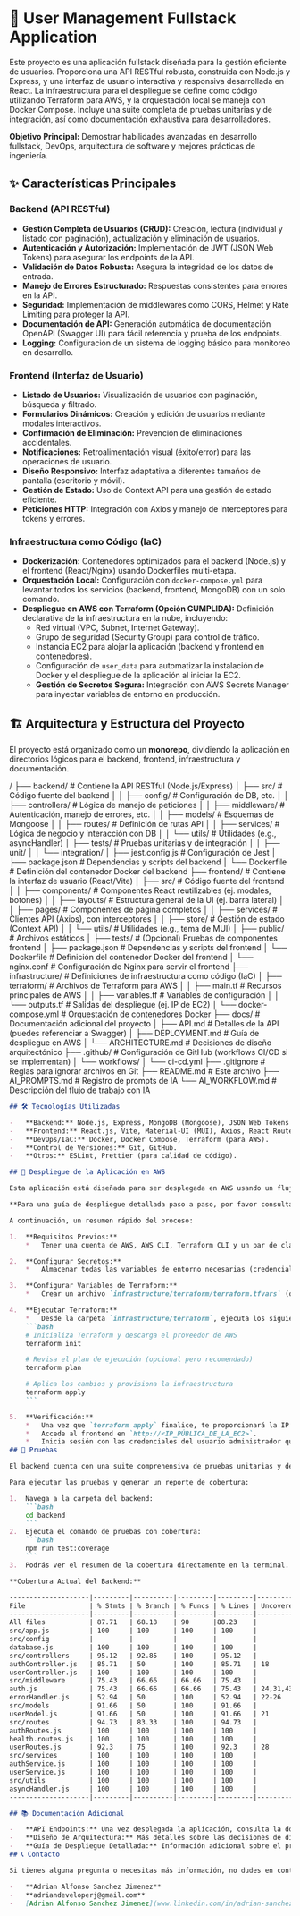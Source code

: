 # 🚀 User Management Fullstack Application

Este proyecto es una aplicación fullstack diseñada para la gestión eficiente de usuarios. Proporciona una API RESTful robusta, construida con Node.js y Express, y una interfaz de usuario interactiva y responsiva desarrollada en React. La infraestructura para el despliegue se define como código utilizando Terraform para AWS, y la orquestación local se maneja con Docker Compose. Incluye una suite completa de pruebas unitarias y de integración, así como documentación exhaustiva para desarrolladores.

**Objetivo Principal:** Demostrar habilidades avanzadas en desarrollo fullstack, DevOps, arquitectura de software y mejores prácticas de ingeniería.

## ✨ Características Principales

### Backend (API RESTful)
- **Gestión Completa de Usuarios (CRUD):** Creación, lectura (individual y listado con paginación), actualización y eliminación de usuarios.
- **Autenticación y Autorización:** Implementación de JWT (JSON Web Tokens) para asegurar los endpoints de la API.
- **Validación de Datos Robusta:** Asegura la integridad de los datos de entrada.
- **Manejo de Errores Estructurado:** Respuestas consistentes para errores en la API.
- **Seguridad:** Implementación de middlewares como CORS, Helmet y Rate Limiting para proteger la API.
- **Documentación de API:** Generación automática de documentación OpenAPI (Swagger UI) para fácil referencia y prueba de los endpoints.
- **Logging:** Configuración de un sistema de logging básico para monitoreo en desarrollo.

### Frontend (Interfaz de Usuario)
- **Listado de Usuarios:** Visualización de usuarios con paginación, búsqueda y filtrado.
- **Formularios Dinámicos:** Creación y edición de usuarios mediante modales interactivos.
- **Confirmación de Eliminación:** Prevención de eliminaciones accidentales.
- **Notificaciones:** Retroalimentación visual (éxito/error) para las operaciones de usuario.
- **Diseño Responsivo:** Interfaz adaptativa a diferentes tamaños de pantalla (escritorio y móvil).
- **Gestión de Estado:** Uso de Context API para una gestión de estado eficiente.
- **Peticiones HTTP:** Integración con Axios y manejo de interceptores para tokens y errores.

### Infraestructura como Código (IaC)
- **Dockerización:** Contenedores optimizados para el backend (Node.js) y el frontend (React/Nginx) usando Dockerfiles multi-etapa.
- **Orquestación Local:** Configuración con `docker-compose.yml` para levantar todos los servicios (backend, frontend, MongoDB) con un solo comando.
- **Despliegue en AWS con Terraform (Opción CUMPLIDA):** Definición declarativa de la infraestructura en la nube, incluyendo:
    -   Red virtual (VPC, Subnet, Internet Gateway).
    -   Grupo de seguridad (Security Group) para control de tráfico.
    -   Instancia EC2 para alojar la aplicación (backend y frontend en contenedores).
    -   Configuración de `user_data` para automatizar la instalación de Docker y el despliegue de la aplicación al iniciar la EC2.
    -   **Gestión de Secretos Segura:** Integración con AWS Secrets Manager para inyectar variables de entorno en producción.

## 🏗️ Arquitectura y Estructura del Proyecto

El proyecto está organizado como un **monorepo**, dividiendo la aplicación en directorios lógicos para el backend, frontend, infraestructura y documentación.

<project-root>/
├── backend/ # Contiene la API RESTful (Node.js/Express)
│ ├── src/ # Código fuente del backend
│ │ ├── config/ # Configuración de DB, etc.
│ │ ├── controllers/ # Lógica de manejo de peticiones
│ │ ├── middleware/ # Autenticación, manejo de errores, etc.
│ │ ├── models/ # Esquemas de Mongoose
│ │ ├── routes/ # Definición de rutas API
│ │ ├── services/ # Lógica de negocio y interacción con DB
│ │ └── utils/ # Utilidades (e.g., asyncHandler)
│ ├── tests/ # Pruebas unitarias y de integración
│ │ ├── unit/
│ │ └── integration/
│ ├── jest.config.js # Configuración de Jest
│ ├── package.json # Dependencias y scripts del backend
│ └── Dockerfile # Definición del contenedor Docker del backend
├── frontend/ # Contiene la interfaz de usuario (React/Vite)
│ ├── src/ # Código fuente del frontend
│ │ ├── components/ # Componentes React reutilizables (ej. modales, botones)
│ │ ├── layouts/ # Estructura general de la UI (ej. barra lateral)
│ │ ├── pages/ # Componentes de página completos
│ │ ├── services/ # Clientes API (Axios), con interceptores
│ │ ├── store/ # Gestión de estado (Context API)
│ │ └── utils/ # Utilidades (e.g., tema de MUI)
│ ├── public/ # Archivos estáticos
│ ├── tests/ # (Opcional) Pruebas de componentes frontend
│ ├── package.json # Dependencias y scripts del frontend
│ └── Dockerfile # Definición del contenedor Docker del frontend
│ └── nginx.conf # Configuración de Nginx para servir el frontend
├── infrastructure/ # Definiciones de infraestructura como código (IaC)
│ ├── terraform/ # Archivos de Terraform para AWS
│ │ ├── main.tf # Recursos principales de AWS
│ │ ├── variables.tf # Variables de configuración
│ │ └── outputs.tf # Salidas del despliegue (ej. IP de EC2)
│ └── docker-compose.yml # Orquestación de contenedores Docker
├── docs/ # Documentación adicional del proyecto
│ ├── API.md # Detalles de la API (puedes referenciar a Swagger)
│ ├── DEPLOYMENT.md # Guía de despliegue en AWS
│ └── ARCHITECTURE.md # Decisiones de diseño arquitectónico
├── .github/ # Configuración de GitHub (workflows CI/CD si se implementan)
│ └── workflows/
│ └── ci-cd.yml
├── .gitignore # Reglas para ignorar archivos en Git
├── README.md # Este archivo
├── AI_PROMPTS.md # Registro de prompts de IA
└── AI_WORKFLOW.md # Descripción del flujo de trabajo con IA


```markdown
## 🛠️ Tecnologías Utilizadas

-   **Backend:** Node.js, Express, MongoDB (Mongoose), JSON Web Tokens (JWT), Jest, Supertest, Swagger/OpenAPI.
-   **Frontend:** React.js, Vite, Material-UI (MUI), Axios, React Router DOM, React Toastify.
-   **DevOps/IaC:** Docker, Docker Compose, Terraform (para AWS).
-   **Control de Versiones:** Git, GitHub.
-   **Otros:** ESLint, Prettier (para calidad de código).

## 🚀 Despliegue de la Aplicación en AWS

Esta aplicación está diseñada para ser desplegada en AWS usando un flujo de Infraestructura como Código (IaC) con Terraform y Docker. No se recomienda un flujo de ejecución local con `docker-compose` ya que la configuración está optimizada para la inyección de secretos desde AWS Secrets Manager.

**Para una guía de despliegue detallada paso a paso, por favor consulta [docs/DEPLOYMENT.md](docs/DEPLOYMENT.md).**

A continuación, un resumen rápido del proceso:

1.  **Requisitos Previos:**
    *   Tener una cuenta de AWS, AWS CLI, Terraform CLI y un par de claves SSH configurados.

2.  **Configurar Secretos:**
    *   Almacenar todas las variables de entorno necesarias (credenciales de DB, secretos de JWT, usuario admin) en **AWS Secrets Manager**.

3.  **Configurar Variables de Terraform:**
    *   Crear un archivo `infrastructure/terraform/terraform.tfvars` (que no está en Git) para definir tu región de AWS, el ID de la AMI y las rutas a tus claves SSH.

4.  **Ejecutar Terraform:**
    *   Desde la carpeta `infrastructure/terraform`, ejecuta los siguientes comandos:
    ```bash
    # Inicializa Terraform y descarga el proveedor de AWS
    terraform init

    # Revisa el plan de ejecución (opcional pero recomendado)
    terraform plan

    # Aplica los cambios y provisiona la infraestructura
    terraform apply
    ```

5.  **Verificación:**
    *   Una vez que `terraform apply` finalice, te proporcionará la IP pública de la instancia EC2.
    *   Accede al frontend en `http://<IP_PÚBLICA_DE_LA_EC2>`.
    *   Inicia sesión con las credenciales del usuario administrador que definiste en AWS Secrets Manager.
## 🧪 Pruebas

El backend cuenta con una suite comprehensiva de pruebas unitarias y de integración, asegurando la robustez y el correcto funcionamiento de la API.

Para ejecutar las pruebas y generar un reporte de cobertura:

1.  Navega a la carpeta del backend:
    ```bash
    cd backend
    ```
2.  Ejecuta el comando de pruebas con cobertura:
    ```bash
    npm run test:coverage
    ```
3.  Podrás ver el resumen de la cobertura directamente en la terminal. Para un reporte HTML detallado, abre `backend/coverage/lcov-report/index.html` en tu navegador.

**Cobertura Actual del Backend:**

--------------------|---------|----------|---------|---------|-------------------
File                | % Stmts | % Branch | % Funcs | % Lines | Uncovered Line #s
--------------------|---------|----------|---------|---------|-------------------
All files           | 87.71   | 68.18    | 90      |88.23    |
src/app.js          | 100     | 100      | 100     | 100     |
src/config          |         |          |         |         |
database.js         | 100     | 100      | 100     | 100     |
src/controllers     | 95.12   | 92.85    | 100     | 95.12   |
authController.js   | 85.71   | 50       | 100     | 85.71   | 18
userController.js   | 100     | 100      | 100     | 100     |
src/middleware      | 75.43   | 66.66    | 66.66   | 75.43   |
auth.js             | 75.43   | 66.66    | 66.66   | 75.43   | 24,31,43
errorHandler.js     | 52.94   | 50       | 100     | 52.94   | 22-26
src/models          | 91.66   | 50       | 100     | 91.66   |
userModel.js        | 91.66   | 50       | 100     | 91.66   | 21
src/routes          | 94.73   | 83.33    | 100     | 94.73   |
authRoutes.js       | 100     | 100      | 100     | 100     |
health.routes.js    | 100     | 100      | 100     | 100     |
userRoutes.js       | 92.3    | 75       | 100     | 92.3    | 28
src/services        | 100     | 100      | 100     | 100     |
authService.js      | 100     | 100      | 100     | 100     |
userService.js      | 100     | 100      | 100     | 100     |
src/utils           | 100     | 100      | 100     | 100     |
asyncHandler.js     | 100     | 100      | 100     | 100     |
--------------------|---------|----------|---------|---------|-------------------

## 📚 Documentación Adicional

-   **API Endpoints:** Una vez desplegada la aplicación, consulta la documentación interactiva en `http://<IP_PÚBLICA_DE_EC2>/api-docs`.
-   **Diseño de Arquitectura:** Más detalles sobre las decisiones de diseño y patrones utilizados en [docs/ARCHITECTURE.md](docs/ARCHITECTURE.md).
-   **Guía de Despliegue Detallada:** Información adicional sobre el proceso de despliegue en [docs/DEPLOYMENT.md](docs/DEPLOYMENT.md).
## 📞 Contacto

Si tienes alguna pregunta o necesitas más información, no dudes en contactarme:

-   **Adrian Alfonso Sanchez Jimenez**
-   **adriandeveloperj@gmail.com**
-   [Adrian Alfonso Sanchez Jimenez](www.linkedin.com/in/adrian-sanchez-webdev)